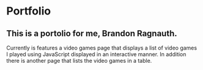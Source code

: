 # Portfolio

## This is a portolio for me, Brandon Ragnauth.

Currently is features a video games page that displays a list of video games I played using JavaScript displayed in an interactive manner. In addition there is another page that lists the video games in a table.
